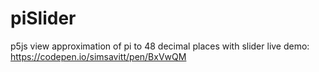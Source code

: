 # piSlider
p5js view approximation of pi to 48 decimal places with slider
live demo: https://codepen.io/simsavitt/pen/BxVwQM
